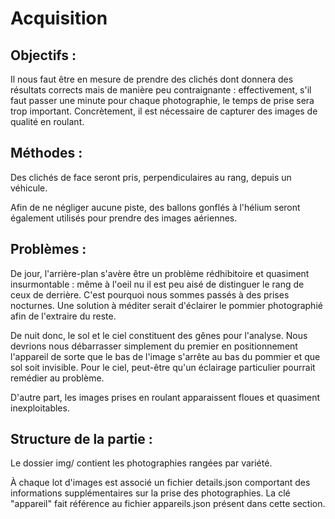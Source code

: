 # Acquisition

## Objectifs :
Il nous faut être en mesure de prendre des clichés dont donnera des résultats corrects 
mais de manière peu contraignante : effectivement, s'il faut passer une minute pour 
chaque photographie, le temps de prise sera trop important. Concrètement, il est 
nécessaire de capturer des images de qualité en roulant.

## Méthodes :
Des clichés de face seront pris, perpendiculaires au rang, depuis un véhicule.

Afin de ne négliger aucune piste, des ballons gonflés à l'hélium seront également 
utilisés pour prendre des images aériennes.

## Problèmes :
De jour, l'arrière-plan s'avère être un problème rédhibitoire et quasiment insurmontable : 
même à l'oeil nu il est peu aisé de distinguer le rang de ceux de derrière. C'est pourquoi 
nous sommes passés à des prises nocturnes. Une solution à méditer serait d'éclairer le pommier 
photographié afin de l'extraire du reste.

De nuit donc, le sol et le ciel constituent des gênes pour l'analyse. Nous devrions nous débarrasser 
simplement du premier en positionnement l'appareil de sorte que le bas de l'image s'arrête au bas du 
pommier et que sol soit invisible. Pour le ciel, peut-être qu'un éclairage particulier pourrait 
remédier au problème.

D'autre part, les images prises en roulant apparaissent floues et quasiment inexploitables.

## Structure de la partie :
Le dossier img/ contient les photographies rangées par variété.

À chaque lot d'images est associé un fichier details.json comportant des 
informations supplémentaires sur la prise des photographies. La clé "appareil" 
fait référence au fichier appareils.json présent dans cette section.
